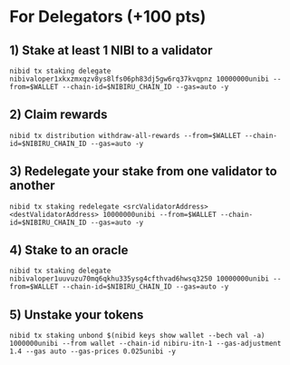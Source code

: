 # For Delegators (+100 pts)

## 1) Stake at least 1 NIBI to a validator ##
```
nibid tx staking delegate nibivaloper1xkxzmxqzv8ys8lfs06ph83dj5gw6rq37kvqpnz 10000000unibi --from=$WALLET --chain-id=$NIBIRU_CHAIN_ID --gas=auto -y
```
## 2) Claim rewards ##
```
nibid tx distribution withdraw-all-rewards --from=$WALLET --chain-id=$NIBIRU_CHAIN_ID --gas=auto -y
```
## 3) Redelegate your stake from one validator to another ##
```
nibid tx staking redelegate <srcValidatorAddress> <destValidatorAddress> 10000000unibi --from=$WALLET --chain-id=$NIBIRU_CHAIN_ID --gas=auto -y
```
## 4) Stake to an oracle ##
```
nibid tx staking delegate nibivaloper1uuvuzu70mq6qkhu335ysg4cfthvad6hwsq3250 10000000unibi --from=$WALLET --chain-id=$NIBIRU_CHAIN_ID --gas=auto -y
```
## 5) Unstake your tokens ## 
```
nibid tx staking unbond $(nibid keys show wallet --bech val -a) 1000000unibi --from wallet --chain-id nibiru-itn-1 --gas-adjustment 1.4 --gas auto --gas-prices 0.025unibi -y
```
